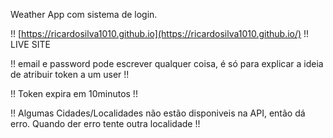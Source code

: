 Weather App com sistema de login.

!! [https://ricardosilva1010.github.io](https://ricardosilva1010.github.io/) !! LIVE SITE

!! email e password pode escrever qualquer coisa, é só para explicar a ideia de atribuir token a um user !!

!! Token expira em 10minutos !!

!! Algumas Cidades/Localidades não estão disponiveis na API, então dá erro. Quando der erro tente outra localidade !!
